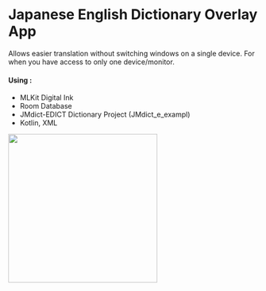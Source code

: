 # Japanese English Dictionary Overlay App 

Allows easier translation without switching windows on a single device.
For when you have access to only one device/monitor.

#### Using :
- MLKit Digital Ink
- Room Database
- JMdict-EDICT Dictionary Project (JMdict_e_exampl)
- Kotlin, XML

<img src="https://github.com/iruminii/JDictOverlay/blob/main/image/OverlayGIF.gif" width="300" >
